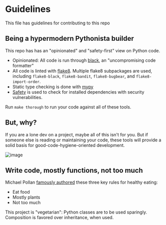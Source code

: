 # Guidelines

This file has guidelines for contributing to this repo 

## Being a hypermodern Pythonista builder

This repo has has an "opinionated" and "safety-first" view on Python code.

* Opinionated: All code is run through [black](https://pypi.org/project/black/), an "uncompromising code formatter"
* All code is linted with [flake8](https://flake8.pycqa.org/en/latest/). Multiple flake8 subpackages are used, including `flake8-black`, `flake8-bandit`, `flake8-bugbear`, and `flake8-import-order`. 
* Static type checking is done with [mypy](http://mypy-lang.org/)
* [Safety](https://pypi.org/project/safety/) is used to check for installed dependencies with security vulnerabilities.

Run `make thorough` to run your code against all of these tools.

## But, why?

If you are a lone dev on a project, maybe all of this isn't for you. But if someone else is reading or maintaining your code, these tools will provide a solid basis for good-code-hygiene-oriented development. 

![image](https://user-images.githubusercontent.com/216183/111777591-bcc9f980-8870-11eb-825c-8299c07bb49c.png)


##  Write code, mostly functions, not too much 

Michael Pollan [famously authored](https://michaelpollan.com/books/the-omnivores-dilemma/) these three key rules for healthy eating:

* Eat food
* Mostly plants
* Not too much

This project is "vegetarian": Python classes are to be used sparingly. Composition is favored over inheritance, when used. 


